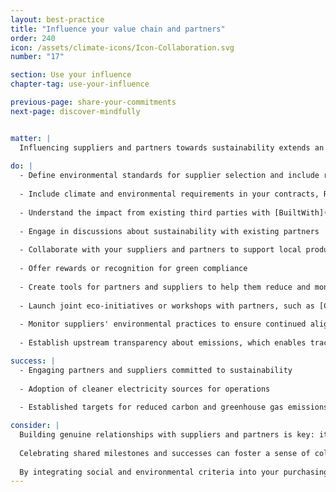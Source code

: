 ```yaml
---
layout: best-practice
title: "Influence your value chain and partners"
order: 240
icon: /assets/climate-icons/Icon-Collaboration.svg
number: "17"

section: Use your influence
chapter-tag: use-your-influence

previous-page: share-your-commitments
next-page: discover-mindfully


matter: |
  Influencing suppliers and partners towards sustainability extends an organization's positive impact beyond its immediate operations. As organizations become interconnected in the global supply chain, collective eco-friendly actions can create ripple effects. Organizations can holistically reduce their environmental footprint by ensuring that partners align with green initiatives, amplifying their contribution to global sustainability. You’ll find these emissions included in Scope 3 (as per the Greenhouse Gas Protocol).
  
do: |
  - Define environmental standards for supplier selection and include related contractual clauses
  
  - Include climate and environmental requirements in your contracts, RFPs and RFIs: hosting, website development (carbon budget per page delivered), payments, communication, customer service, distribution, etc.
  
  - Understand the impact from existing third parties with [BuiltWith](https://builtwith.com/) or [Are my third parties green](https://aremythirdpartiesgreen.com/)
  
  - Engage in discussions about sustainability with existing partners
  
  - Collaborate with your suppliers and partners to support local production and utilize reconditioned and recycled resources where possible
  
  - Offer rewards or recognition for green compliance
  
  - Create tools for partners and suppliers to help them reduce and monitor their emissions
  
  - Launch joint eco-initiatives or workshops with partners, such as [Climate Fresk](https://climatefresk.org/world/)
  
  - Monitor suppliers' environmental practices to ensure continued alignment
  
  - Establish upstream transparency about emissions, which enables tracking of supply-chain initiatives and monitoring progress.

success: |
  - Engaging partners and suppliers committed to sustainability
  
  - Adoption of cleaner electricity sources for operations
  
  - Established targets for reduced carbon and greenhouse gas emissions

consider: |
  Building genuine relationships with suppliers and partners is key: it ensures that the drive towards sustainability feels collaborative rather than imposed. It's crucial to clarify expectations and offer assistance where possible through resources, training, or shared expertise. If you are a large organization working with a broad network of suppliers, we encourage you to create a sustainability exhibit (see [Salesforce’s example](https://www.salesforce.com/company/sustainability/supplier-sustainability/#toolkit)). 
  
  Celebrating shared milestones and successes can foster a sense of collective accomplishment. Lastly, maintaining flexibility and understanding that each supplier might be at a different stage in their sustainability journey ensures a balanced approach, fostering long-term commitment, and promotes the collaborative culture the planet needs to tackle climate change.
  
  By integrating social and environmental criteria into your purchasing decisions, you can promote operational efficiency and reduce supply chain risks to strengthen your reputation with stakeholders. This can help position your company as a committed leader.---
---
```

